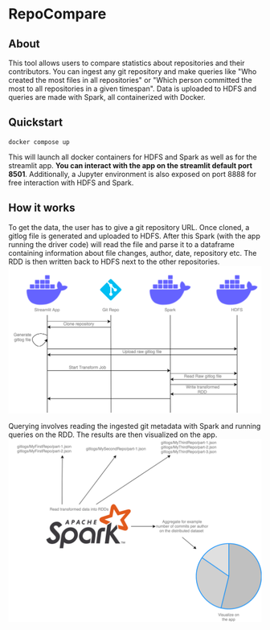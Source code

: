 # RepoCompare

## About
This tool allows users to compare statistics about repositories
and their contributors. You can ingest any git repository and make 
queries like "Who created the most files in all repositories"
or "Which person committed the most to all repositories in a given timespan".
Data is uploaded to HDFS and queries are made with Spark, all containerized with Docker.

## Quickstart

```
docker compose up
```
This will launch all docker containers for HDFS and Spark as well as for the streamlit app.
**You can interact with the app on the streamlit default port 8501**.
Additionally, a Jupyter environment is also exposed on port 8888 for 
free interaction with HDFS and Spark.

## How it works

To get the data, the user has to give a git repository URL.
Once cloned, a gitlog file is generated and uploaded to HDFS.
After this Spark (with the app running the driver code) will read
the file and parse it to a dataframe containing information
about file changes, author, date, repository etc.
The RDD is then written back to HDFS next to the other repositories.
![asd](ingest-diag.drawio.svg)




Querying involves reading the ingested git metadata with Spark
and running queries on the RDD.  The results are then visualized on the app.
![asd](query-diag.drawio.svg)





